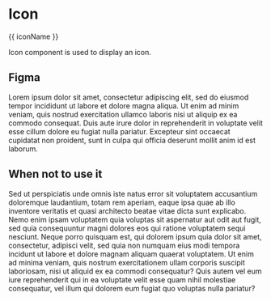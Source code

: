 <script lang="ts" setup>
import { iconsMetadata } from '@cypress-design/icon-registry';
import Icon from '@cypress-design/vue-icon'
</script>

# Icon

<DemoWrapper>
	<div class="grid grid-cols-4 bg-white gap-[8px] justify-items-center items-center h-[200px] overflow-auto py-[16px]">
		<div class="h-[48px] text-center flex flex-col items-center justify-end gap-[8px]" v-for="icon, iconName of iconsMetadata" :key="iconName">
			<Icon :name="iconName" />
			<p class="text-[10px] whitespace-nowrap overflow-hidden">{{ iconName }}</p>
		</div>
	</div>
</DemoWrapper>

Icon component is used to display an icon.

## Figma

Lorem ipsum dolor sit amet, consectetur adipiscing elit, sed do eiusmod tempor incididunt ut labore et dolore magna aliqua. Ut enim ad minim veniam, quis nostrud exercitation ullamco laboris nisi ut aliquip ex ea commodo consequat. Duis aute irure dolor in reprehenderit in voluptate velit esse cillum dolore eu fugiat nulla pariatur. Excepteur sint occaecat cupidatat non proident, sunt in culpa qui officia deserunt mollit anim id est laborum.

## When not to use it

Sed ut perspiciatis unde omnis iste natus error sit voluptatem accusantium doloremque laudantium, totam rem aperiam, eaque ipsa quae ab illo inventore veritatis et quasi architecto beatae vitae dicta sunt explicabo. Nemo enim ipsam voluptatem quia voluptas sit aspernatur aut odit aut fugit, sed quia consequuntur magni dolores eos qui ratione voluptatem sequi nesciunt. Neque porro quisquam est, qui dolorem ipsum quia dolor sit amet, consectetur, adipisci velit, sed quia non numquam eius modi tempora incidunt ut labore et dolore magnam aliquam quaerat voluptatem. Ut enim ad minima veniam, quis nostrum exercitationem ullam corporis suscipit laboriosam, nisi ut aliquid ex ea commodi consequatur? Quis autem vel eum iure reprehenderit qui in ea voluptate velit esse quam nihil molestiae consequatur, vel illum qui dolorem eum fugiat quo voluptas nulla pariatur?
